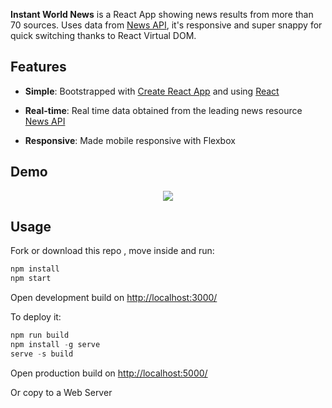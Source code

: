 
</p>

__Instant World News__ is a React App showing news results from more than 70 sources. Uses data from [News API](https://newsapi.org/), it's responsive and super snappy for quick switching thanks to React Virtual DOM.
## Features

* __Simple__: Bootstrapped with [Create React App](https://github.com/facebookincubator/create-react-app) and using [React](https://facebook.github.io/react/)

* __Real-time__: Real time data obtained from the leading news resource [News API](https://newsapi.org/)

* __Responsive__: Made mobile responsive with Flexbox


<!---  SCREENSHOOT   -->

## Demo

<div align="center">
    <img src="https://imgur.com/a/SCOCJsw"/>
</div>

## Usage

Fork or download this repo , move inside and run:

```javascript
npm install
npm start
```
Open development build on [http://localhost:3000/](http://localhost:3000/)

To deploy it:

```javascript
npm run build
npm install -g serve
serve -s build
```
Open production build on [http://localhost:5000/](http://localhost:5000/)

Or copy to a Web Server
